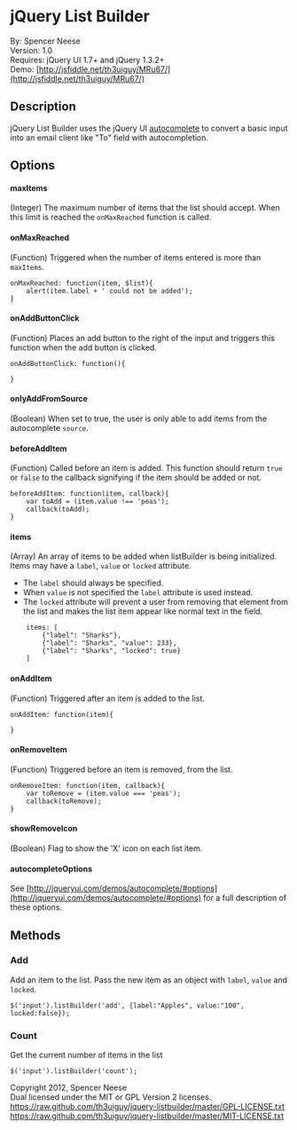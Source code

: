 jQuery List Builder
====================
By: Spencer Neese   
Version: 1.0   
Requires: jQuery UI 1.7+ and jQuery 1.3.2+   
Demo: [http://jsfiddle.net/th3uiguy/MRu67/](http://jsfiddle.net/th3uiguy/MRu67/)


## Description ##

jQuery List Builder uses the jQuery UI [autocomplete](http://jqueryui.com/demos/autocomplete/) to convert a basic input into an email client like "To" field with autocompletion.




## Options ##
#### maxItems ###
(Integer) The maximum number of items that the list should accept. When this limit is reached the `onMaxReached` function is called.

#### onMaxReached ###
(Function) Triggered when the number of items entered is more than `maxItems`.

	onMaxReached: function(item, $list){
		alert(item.label + ' could not be added');
	}

#### onAddButtonClick ###
(Function) Places an add button to the right of the input and triggers this function when the add button is clicked.

	onAddButtonClick: function(){
		
	}

#### onlyAddFromSource ###
(Boolean) When set to true, the user is only able to add items from the autocomplete `source`.

#### beforeAddItem ###
(Function) Called before an item is added. This function should return `true` or `false` to the callback signifying if the item should be added or not.

	beforeAddItem: function(item, callback){
		var toAdd = (item.value !== 'peas');
		callback(toAdd);
	}

#### items ###
(Array) An array of items to be added when listBuilder is being initialized. Items may have a `label`, `value` or `locked` attribute. 

*	The `label` should always be specified. 
*	When `value` is not specified the `label` attribute is used instead. 
*	The `locked` attribute will prevent a user from removing that element from the list and makes the list item appear like normal text in the field.

```
	items: [
		{"label": "Sharks"},
		{"label": "Sharks", "value": 233},
		{"label": "Sharks", "locked": true}
	]
```

#### onAddItem ###
(Function) Triggered after an item is added to the list.

	onAddItem: function(item){
		
	}

#### onRemoveItem ###
(Function) Triggered before an item is removed,  from the list.

	onRemoveItem: function(item, callback){
		var toRemove = (item.value === 'peas');
		callback(toRemove);
	}

#### showRemoveIcon ###
(Boolean) Flag to show the 'X' icon on each list item.

#### autocompleteOptions ###
See [http://jqueryui.com/demos/autocomplete/#options](http://jqueryui.com/demos/autocomplete/#options) for a full description of these options.




	
## Methods ##
### Add ###
Add an item to the list. Pass the new item as an object with `label`, `value` and `locked`.
  
	$('input').listBuilder('add', {label:"Apples", value:"100", locked:false});

### Count ###
Get the current number of items in the list

	$('input').listBuilder('count');





Copyright 2012, Spencer Neese   
Dual licensed under the MIT or GPL Version 2 licenses.   
https://raw.github.com/th3uiguy/jquery-listbuilder/master/GPL-LICENSE.txt   
https://raw.github.com/th3uiguy/jquery-listbuilder/master/MIT-LICENSE.txt
